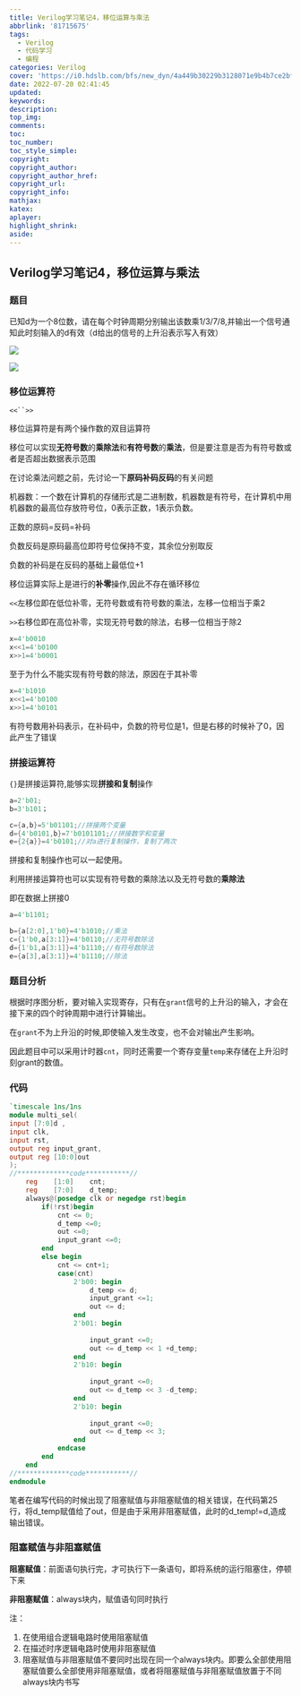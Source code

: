 ```yaml
---
title: Verilog学习笔记4，移位运算与乘法
abbrlink: '81715675'
tags:
  - Verilog
  - 代码学习
  - 编程
categories: Verilog
cover: 'https://i0.hdslb.com/bfs/new_dyn/4a449b30229b3128071e9b4b7ce2bfea401742377.png'
date: 2022-07-20 02:41:45
updated:
keywords:
description:
top_img:
comments:
toc:
toc_number:
toc_style_simple:
copyright:
copyright_author:
copyright_author_href:
copyright_url:
copyright_info:
mathjax:
katex:
aplayer:
highlight_shrink:
aside:
---
```

## Verilog学习笔记4，移位运算与乘法

### 题目

已知d为一个8位数，请在每个时钟周期分别输出该数乘1/3/7/8,并输出一个信号通知此时刻输入的d有效（d给出的信号的上升沿表示写入有效）

![](https://uploadfiles.nowcoder.com/images/20220315/110_1647318289820/1A8A63B78DE007D1361C622558D99390)

![](https://uploadfiles.nowcoder.com/images/20220315/110_1647318319333/C0A9FB65EE4D95CB5989F19D204C8C3D)

### 移位运算符

`<<``>>`

移位运算符是有两个操作数的双目运算符

移位可以实现**无符号数**的**乘除法**和**有符号数**的**乘法**，但是要注意是否为有符号数或者是否超出数据表示范围



在讨论乘法问题之前，先讨论一下**原码补码反码**的有关问题

机器数：一个数在计算机的存储形式是二进制数，机器数是有符号，在计算机中用机器数的最高位存放符号位，0表示正数，1表示负数。

正数的原码=反码=补码

负数反码是原码最高位即符号位保持不变，其余位分别取反

负数的补码是在反码的基础上最低位+1



移位运算实际上是进行的**补零**操作,因此不存在循环移位

`<<`左移位即在低位补零，无符号数或有符号数的乘法，左移一位相当于乘2

`>>`右移位即在高位补零，实现无符号数的除法，右移一位相当于除2

```verilog
x=4'b0010
x<<1=4'b0100
x>>1=4'b0001
```



至于为什么不能实现有符号数的除法，原因在于其补零

```verilog
x=4'b1010
x<<1=4'b0100
x>>1=4'b0101
```

有符号数用补码表示，在补码中，负数的符号位是1，但是右移的时候补了0，因此产生了错误



### 拼接运算符

`{}`是拼接运算符,能够实现**拼接和复制**操作

```verilog
a=2'b01;
b=3'b101；

c={a,b}=5'b01101;//拼接两个变量
d={4'b0101,b}=7'b0101101;//拼接数字和变量
e={2{a}}=4'b0101;//对a进行复制操作，复制了两次
```

拼接和复制操作也可以一起使用。



利用拼接运算符也可以实现有符号数的乘除法以及无符号数的**乘除法**

即在数据上拼接0

```verilog
a=4'b1101;

b={a[2:0],1'b0}=4'b1010;//乘法
c={1'b0,a[3:1]}=4'b0110;//无符号数除法
d={1'b1,a[3:1]}=4'b1110;//有符号数除法
e={a[3],a[3:1]}=4'b1110;//除法
```



### 题目分析

根据时序图分析，要对输入实现寄存，只有在`grant`信号的上升沿的输入，才会在接下来的四个时钟周期中进行计算输出。

在`grant`不为上升沿的时候,即使输入发生改变，也不会对输出产生影响。

因此题目中可以采用计时器`cnt`，同时还需要一个寄存变量`temp`来存储在上升沿时刻grant的数值。



### 代码

~~~verilog
`timescale 1ns/1ns
module multi_sel(
input [7:0]d ,
input clk,
input rst,
output reg input_grant,
output reg [10:0]out
);
//*************code***********//
    reg    [1:0]    cnt;
    reg    [7:0]    d_temp;
    always@(posedge clk or negedge rst)begin 
        if(!rst)begin
            cnt <= 0;
            d_temp <=0;
            out <=0;
            input_grant <=0;
        end
        else begin
            cnt <= cnt+1;
            case(cnt)
                2'b00: begin
                    d_temp <= d;
                    input_grant <=1;
                    out <= d;
                end
                2'b01: begin
                    
                    input_grant <=0;
                    out <= d_temp << 1 +d_temp;
                end
                2'b10: begin
                    
                    input_grant <=0;
                    out <= d_temp << 3 -d_temp;
                end
                2'b10: begin
                    
                    input_grant <=0;
                    out <= d_temp << 3;
                end
            endcase
        end
    end
//*************code***********//
endmodule
~~~

笔者在编写代码的时候出现了阻塞赋值与非阻塞赋值的相关错误，在代码第25行，将d_temp赋值给了out，但是由于采用非阻塞赋值，此时的d_temp!=d,造成输出错误。

### 阻塞赋值与非阻塞赋值

**阻塞赋值**：前面语句执行完，才可执行下一条语句，即将系统的运行阻塞住，停顿下来

**非阻塞赋值**：always块内，赋值语句同时执行

注：

1. 在使用组合逻辑电路时使用阻塞赋值
2. 在描述时序逻辑电路时使用非阻塞赋值
3. 阻塞赋值与非阻塞赋值不要同时出现在同一个always块内。即要么全部使用阻塞赋值要么全部使用非阻塞赋值，或者将阻塞赋值与非阻塞赋值放置于不同always块内书写